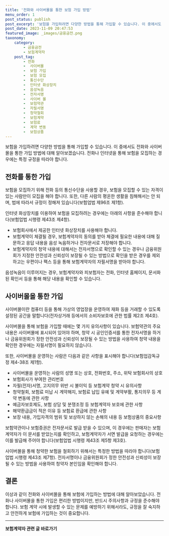 ```yaml
---
title: '전화와 사이버몰을 통한 보험 가입 방법'
menu_order: 1
post_status: publish
post_excerpt: '보험을 가입하려면 다양한 방법을 통해 가입할 수 있습니다. 이 중에서도 전화와 사이버몰을 통한 가입 방법에 대해 알아보겠습니다. 전화나 인터넷을 통해 보험을 모집하는 경우에는 특정 규정을 따라야 합니다.'
post_date: 2023-11-09 20:47:53
featured_image: _images/금융금전.png
taxonomy:
    category:
        - 금융금전
        - 보험계약자
    post_tag:
        - 전화
        -  사이버몰
        -  보험 가입
        -  보험 모집
        -  통신수단
        -  인터넷 화상장치
        -  음성녹음
        -  전자서명
        -  사이버 몰
        -  보험약관
        -  자필서명
        -  청약철회
        -  보험계약
        -  보험료
        -  계약 변동
        -  보험상품
---
```



보험을 가입하려면 다양한 방법을 통해 가입할 수 있습니다. 이 중에서도 전화와 사이버몰을 통한 가입 방법에 대해 알아보겠습니다. 전화나 인터넷을 통해 보험을 모집하는 경우에는 특정 규정을 따라야 합니다.

## 전화를 통한 가입

보험을 모집하기 위해 전화 등의 통신수단을 사용할 경우, 보험을 모집할 수 있는 자격이 있는 사람만이 모집을 해야 합니다. 또한, 다른 사람의 평온한 생활을 침해해서는 안 되며, 법에 따라서 규정이 정해져 있습니다(보험업법 제96조 제1항).

인터넷 화상장치를 이용하여 보험을 모집하려는 경우에는 아래의 사항을 준수해야 합니다(보험업법 시행령 제43조 제4항).

- 보험회사에서 제공한 인터넷 화상장치를 사용해야 합니다.
- 보험계약이 체결될 경우, 보험계약자의 동의를 받아 체결에 필요한 내용에 대해 질문하고 응답 내용을 음성 녹음하거나 전자문서로 저장해야 합니다.
- 보험계약자의 청약 내용에 대해서는 전자서명으로 확인할 수 있는 경우나 금융위원회가 지정한 안전성과 신뢰성이 보장될 수 있는 방법으로 확인을 받은 경우를 제외하고는 우편이나 팩스 등을 통해 보험계약자의 자필서명을 받아야 합니다.

음성녹음이 이루어지는 경우, 보험계약자와 피보험자는 전화, 인터넷 홈페이지, 문서화된 확인서 등을 통해 해당 내용을 확인할 수 있습니다.

## 사이버몰을 통한 가입

사이버몰이란 컴퓨터 등을 통해 가상의 영업장을 운영하여 재화 등을 거래할 수 있도록 설정된 공간을 말합니다(전자상거래 등에서의 소비자보호에 관한 법률 제2조 제4호).

사이버몰을 통해 보험을 가입할 때에는 몇 가지 유의사항이 있습니다. 보험약관의 주요 내용은 사이버몰에 표시되어 있어야 하며, 청약 시 공인인증서를 통한 전자서명을 하거나 금융위원회가 정한 안전성과 신뢰성이 보장될 수 있는 방법을 사용하여 청약 내용을 확인한 경우에는 자필서명이 필요하지 않습니다.

또한, 사이버몰을 운영하는 사람은 다음과 같은 사항을 표시해야 합니다(보험업감독규정 제4-38조 제1항).

- 사이버몰을 운영하는 사람의 성명 또는 상호, 전화번호, 주소, 위탁 보험회사의 상호
- 보험회사가 부여한 관리번호
- 자필(전자)서명, 고지의무 위반 시 불이익 등 보험계약 청약 시 유의사항
- 청약철회, 보험료 미납 시 계약해지, 보험료 납입 유예 및 계약부활, 통지의무 등 계약 변동에 관한 사항
- 예금자보호제도, 보험 상담 및 분쟁조정 등 보험계약자 보호에 관한 사항
- 해약환급금이 적은 이유 등 보험료 환급에 관한 사항
- 보장 내용, 가입자격의 범위 및 보상하지 않는 손해의 내용 등 보험상품의 중요사항

보험약관이나 보험증권은 전자문서로 발급 받을 수 있으며, 이 경우에는 판매자는 보험계약자가 이 문서를 받았는지를 확인하고, 보험계약자가 서면 발급을 요청하는 경우에는 이를 발급해 주어야 합니다(보험업법 시행령 제43조 제5항 제3호).

사이버몰을 통해 청약한 보험을 철회하기 위해서는 특정한 방법을 따라야 합니다(보험업법 시행령 제43조 제7항). 전자서명이나 금융위원회가 정한 안전성과 신뢰성이 보장될 수 있는 방법을 사용하여 청약자 본인임을 확인해야 합니다.

## 결론

이상과 같이 전화와 사이버몰을 통해 보험에 가입하는 방법에 대해 알아보았습니다. 전화나 사이버몰을 통한 가입은 편리한 방법이지만, 반드시 주의사항과 규정을 준수해야 합니다. 보험 계약 시에 발생할 수 있는 문제를 예방하기 위해서라도, 규정을 잘 숙지하고 안전하게 보험에 가입하는 것이 중요합니다.


<!-- wp:separator -->
<hr class="wp-block-separator has-alpha-channel-opacity"/>
<!-- /wp:separator -->

<!-- wp:group {"backgroundColor":"base","layout":{"type":"constrained"}} -->
<div class="wp-block-group has-base-background-color has-background"><!-- wp:paragraph {"align":"center","fontSize":"medium"} -->
<p class="has-text-align-center has-large-font-size"><strong>보험계약자 관련 글 바로가기</strong></p>
<!-- /wp:paragraph -->


<!-- wp:latest-posts
{"categories":[{"id":13963,"count":19,"description":"","link":"https://uknowlaw.com/category/%eb%b3%b4%ed%97%98%ea%b3%84%ec%95%bd%ec%9e%90/","name":"보험계약자","slug":"보험계약자","taxonomy":"category","parent":0,"meta":[],"_links":{"self":[{"href":"https://uknowlaw.com/wp-json/wp/v2/categories/13963"}],"collection":[{"href":"https://uknowlaw.com/wp-json/wp/v2/categories"}],"about":[{"href":"https://uknowlaw.com/wp-json/wp/v2/taxonomies/category"}],"wp:post_type":[{"href":"https://uknowlaw.com/wp-json/wp/v2/posts?categories=13963"}],"curies":[{"name":"wp","href":"https://api.w.org/{rel}","templated":true}]}}],"postsToShow":100,"excerptLength":28,"postLayout":"grid","columns":2,"featuredImageAlign":"left","featuredImageSizeSlug":"large","fontSize":"small"} /--></div>
<!-- /wp:group -->